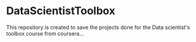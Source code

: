 DataScientistToolbox
====================

This repository is created to save the projects done for the Data scientist's toolbox course from coursera...
